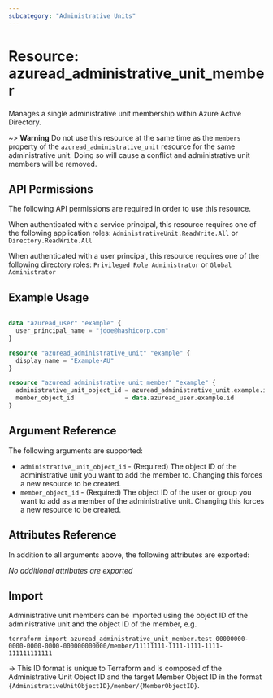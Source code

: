 ```yaml
---
subcategory: "Administrative Units"
---
```


# Resource: azuread_administrative_unit_member

Manages a single administrative unit membership within Azure Active Directory.

~> **Warning** Do not use this resource at the same time as the `members` property of the `azuread_administrative_unit` resource for the same administrative unit. Doing so will cause a conflict and administrative unit members will be removed.

## API Permissions

The following API permissions are required in order to use this resource.

When authenticated with a service principal, this resource requires one of the following application roles: `AdministrativeUnit.ReadWrite.All` or `Directory.ReadWrite.All`

When authenticated with a user principal, this resource requires one of the following directory roles: `Privileged Role Administrator` or `Global Administrator`

## Example Usage

```terraform

data "azuread_user" "example" {
  user_principal_name = "jdoe@hashicorp.com"
}

resource "azuread_administrative_unit" "example" {
  display_name = "Example-AU"
}

resource "azuread_administrative_unit_member" "example" {
  administrative_unit_object_id = azuread_administrative_unit.example.id
  member_object_id              = data.azuread_user.example.id
}
```

## Argument Reference

The following arguments are supported:

* `administrative_unit_object_id` - (Required) The object ID of the administrative unit you want to add the member to. Changing this forces a new resource to be created.
* `member_object_id` - (Required) The object ID of the user or group you want to add as a member of the administrative unit. Changing this forces a new resource to be created.

## Attributes Reference

In addition to all arguments above, the following attributes are exported:

*No additional attributes are exported*

## Import

Administrative unit members can be imported using the object ID of the administrative unit and the object ID of the member, e.g.

```shell
terraform import azuread_administrative_unit_member.test 00000000-0000-0000-0000-000000000000/member/11111111-1111-1111-1111-111111111111
```

-> This ID format is unique to Terraform and is composed of the Administrative Unit Object ID and the target Member Object ID in the format `{AdministrativeUnitObjectID}/member/{MemberObjectID}`.
